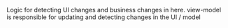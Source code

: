 Logic for detecting UI changes and business changes in here. view-model is responsible for updating and detecting changes in the UI / model